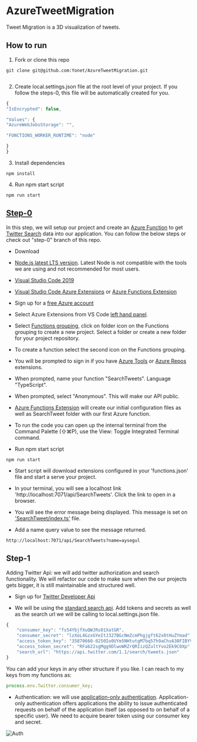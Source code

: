 # AzureTweetMigration

Tweet Migration is a 3D visualization of tweets.

## How to run

1. Fork or clone this repo

```
git clone git@github.com:Yonet/AzureTweetMigration.git


```

2. Create local.settings.json file at the root level of your project. If you follow the steps-0, this file will be automatically created for you.

```js
{
"IsEncrypted": false,

"Values": {
"AzureWebJobsStorage": "",

"FUNCTIONS_WORKER_RUNTIME": "node"

}
}
```

3. Install dependencies

```
npm install
```

4. Run npm start script

```
npm run start
```

## [Step-0](https://github.com/Yonet/AzureTweetMigration/tree/step-0)

In this step, we will setup our project and create an [Azure Function](https://docs.microsoft.com/azure/azure-functions/?WT.mc_id=spatial-0000-ayyonet) to get [Twitter Search](https://developer.twitter.com/en/docs.html) data into our application. You can follow the below steps or check out "step-0" branch of this repo.

-   Download

*   [Node.js latest LTS version](https://nodejs.org/en/download/). Latest Node is not compatible with the tools we are using and not recommended for most users.

*   [Visual Studio Code 2019](https://visualstudio.microsoft.com/downloads/?WT.mc_id=spatial-0000-ayyonet)

*   [Visual Studio Code Azure Extensions](https://docs.microsoft.com/azure/azure-functions/functions-run-local?WT.mc_id=spatial-0000-ayyonet) or [Azure Functions Extension](https://marketplace.visualstudio.com/items?itemName=ms-azuretools.vscode-azurefunctions&WT.mc_id=spatial-0000-ayyonet)

-   Sign up for a [free Azure account](https://azure.microsoft.com/free/?WT.mc_id=spatial-0000-ayyonet)


*   Select Azure Extensions from VS Code [left hand panel](/images/azureToolbar.png).

*   Select [Functions grouping](/images/functionsRepos.png), click on folder icon on the Functions grouping to create a new project. Select a folder or create a new folder for your project repository.

*   To create a function select the second icon on the Functions grouping.

*   You will be prompted to sign in if you have [Azure Tools](https://docs.microsoft.com/azure/azure-functions/functions-run-local?WT.mc_id=spatial-0000-ayyonet) or [Azure Repos](https://github.com/Microsoft/azure-repos-vscode/blob/master/TFVC_README.md?WT.mc_id=azuretweetmigration-github-ayyonet#quick-start) extensions.

*   When prompted, name your function "SearchTweets". Language "TypeScript".

*   When prompted, select "Anonymous". This will make our API public.

*   [Azure Functions Extension](https://marketplace.visualstudio.com/items?itemName=ms-azuretools.vscode-azurefunctions&WT.mc_id=spatial-0000-ayyonet) will create our initial configuration files as well as SearchTweet folder with our first Azure function.

*   To run the code you can open up the internal terminal from the Command Palette (⇧⌘P), use the View: Toggle Integrated Terminal command.

*   Run npm start script

```
npm run start
```

-   Start script will download extensions configured in your 'functions.json' file and start a serve your project.

-   In your terminal, you will see a localhost link 'http://localhost:7071/api/SearchTweets'. Click the link to open in a browser.

-   You will see the error message being displayed. This message is set on ['SearchTweet/index.ts'](https://github.com/Yonet/AzureTweetMigration/blob/179f3301b20e7914733291adff208c8605b17687/SearchTweets/index.ts#L16) file.

-   Add a name query value to see the message returned.

```
http://localhost:7071/api/SearchTweets?name=aysegul
```

## Step-1

Adding Twitter Api: we will add twitter authorization and search functionality. We will refactor our code to make sure when the our projects gets bigger, it is still maintainable and structured well.

-   Sign up for [Twitter Developer Api](https://developer.twitter.com/en.html)

-   We will be using the [standard search api](https://developer.twitter.com/en/docs/tweets/search/api-reference/get-search-tweets.html). Add tokens and secrets as well as the search url we will be calling to local.settings.json file.

```ts
{
    "consumer_key": "fs54YbjfXuQWJRs01XatGR",
    "consumer_secret": "lzXoL4GzxGYeItJ327BGcNmZcmPhgjgft62x0tHuZYmad",
    "access_token_key": "35870660-0250Io0UYm5NHtutgM7bq57h9aChvA30FIBYV0j1q",
    "access_token_secret": "RFab22sgMgg9DlwoWRZrQRIizQZultYvo2Ek9C0Xp",
    "search_url": "https://api.twitter.com/1.1/search/tweets.json"
}

```

You can add your keys in any other structure if you like. I can reach to my keys from my functions as:

```ts
process.env.Twitter.consumer_key;
```

- Authentication: we will use [application-only authentication](https://developer.twitter.com/en/docs/basics/authentication/overview/application-only). Application-only authentication offers applications the ability to issue authenticated requests on behalf of the application itself (as opposed to on behalf of a specific user). We need to acquire bearer token using our consumer key and secret.

![Auth](/images/appauth_0.png)